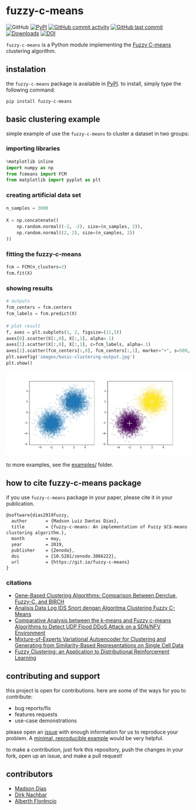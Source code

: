 # fuzzy-c-means

![GitHub](https://img.shields.io/github/license/omadson/fuzzy-c-means.svg)
[![PyPI](https://img.shields.io/pypi/v/fuzzy-c-means.svg)](http://pypi.org/project/fuzzy-c-means/)
[![GitHub commit activity](https://img.shields.io/github/commit-activity/w/omadson/fuzzy-c-means.svg)](https://github.com/omadson/fuzzy-c-means/pulse)
[![GitHub last commit](https://img.shields.io/github/last-commit/omadson/fuzzy-c-means.svg)](https://github.com/omadson/fuzzy-c-means/commit/master)
[![Downloads](https://pepy.tech/badge/fuzzy-c-means)](https://pepy.tech/project/fuzzy-c-means)
[![DOI](https://zenodo.org/badge/186457481.svg)](https://zenodo.org/badge/latestdoi/186457481)


`fuzzy-c-means` is a Python module implementing the [Fuzzy C-means][1] clustering algorithm.

## instalation
the `fuzzy-c-means` package is available in [PyPI](https://pypi.org/project/fuzzy-c-means/). to install, simply type the following command:
```
pip install fuzzy-c-means
```

## basic clustering example
simple example of use the `fuzzy-c-means` to cluster a dataset in two groups:

### importing libraries
```Python
%matplotlib inline
import numpy as np
from fcmeans import FCM
from matplotlib import pyplot as plt
```

### creating artificial data set
```Python
n_samples = 3000

X = np.concatenate((
    np.random.normal((-2, -2), size=(n_samples, 2)),
    np.random.normal((2, 2), size=(n_samples, 2))
))
```

### fitting the fuzzy-c-means
```Python
fcm = FCM(n_clusters=2)
fcm.fit(X)
```

### showing results
```Python
# outputs
fcm_centers = fcm.centers
fcm_labels = fcm.predict(X)

# plot result
f, axes = plt.subplots(1, 2, figsize=(11,5))
axes[0].scatter(X[:,0], X[:,1], alpha=.1)
axes[1].scatter(X[:,0], X[:,1], c=fcm_labels, alpha=.1)
axes[1].scatter(fcm_centers[:,0], fcm_centers[:,1], marker="+", s=500, c='w')
plt.savefig('images/basic-clustering-output.jpg')
plt.show()
```
<div align="center">
    <img src="https://raw.githubusercontent.com/omadson/fuzzy-c-means/master/examples/images/basic-clustering-output.jpg">
</div>

to more examples, see the [examples/](https://github.com/omadson/fuzzy-c-means/tree/master/examples) folder.


## how to cite fuzzy-c-means package
if you use `fuzzy-c-means` package in your paper, please cite it in your publication.
```
@software{dias2019fuzzy,
  author       = {Madson Luiz Dantas Dias},
  title        = {fuzzy-c-means: An implementation of Fuzzy $C$-means clustering algorithm.},
  month        = may,
  year         = 2019,
  publisher    = {Zenodo},
  doi          = {10.5281/zenodo.3066222},
  url          = {https://git.io/fuzzy-c-means}
}
```

### citations
 - [Gene-Based Clustering Algorithms: Comparison Between Denclue, Fuzzy-C, and BIRCH](https://doi.org/10.1177/1177932220909851)
 - [Analisis Data Log IDS Snort dengan Algoritma Clustering Fuzzy C-Means](https://doi.org/10.24843/MITE.2020.v19i01.P14)
 - [Comparative Analysis between the k-means and Fuzzy c-means Algorithms to Detect UDP Flood DDoS Attack on a SDN/NFV Environment](https://doi.org/10.5220/0010176201050112)
 - [Mixture-of-Experts Variational Autoencoder for Clustering and Generating from Similarity-Based Representations on Single Cell Data](https://arxiv.org/abs/1910.07763)
 - [Fuzzy Clustering: an Application to Distributional Reinforcement Learning](https://doi.org/10.34726/hss.2021.86783)


## contributing and support

this project is open for contributions. here are some of the ways for you to contribute:
 - bug reports/fix
 - features requests
 - use-case demonstrations

please open an [issue](https://github.com/omadson/fuzzy-c-means/issues) with enough information for us to reproduce your problem. A [minimal, reproducible example](https://stackoverflow.com/help/minimal-reproducible-example) would be very helpful.

to make a contribution, just fork this repository, push the changes in your fork, open up an issue, and make a pull request!

## contributors
 - [Madson Dias](https://github.com/omadson)
 - [Dirk Nachbar](https://github.com/dirknbr)
 - [Alberth Florêncio](https://github.com/zealberth)

[1]: https://doi.org/10.1016/0098-3004(84)90020-7
[2]: http://scikit-learn.org/
